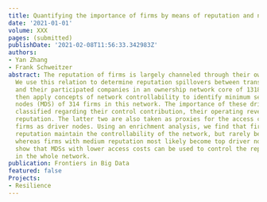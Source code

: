 ```yaml
---
title: Quantifying the importance of firms by means of reputation and network control
date: '2021-01-01'
volume: XXX
pages: (submitted)
publishDate: '2021-02-08T11:56:33.342983Z'
authors:
- Yan Zhang
- Frank Schweitzer
abstract: The reputation of firms is largely channeled through their ownership structure.
  We use this relation to determine reputation spillovers between transnational companies
  and their participated companies in an ownership network core of 1318 firms. We
  then apply concepts of network controllability to identify minimum sets of driver
  nodes (MDS) of 314 firms in this network. The importance of these driver nodes is
  classified regarding their control contribution, their operating revenue, and their
  reputation. The latter two are also taken as proxies for the access costs when utilizing
  firms as driver nodes. Using an enrichment analysis, we find that firms with high
  reputation maintain the controllability of the network, but rarely become top drivers,
  whereas firms with medium reputation most likely become top driver nodes. We further
  show that MDSs with lower access costs can be used to control the reputation dynamics
  in the whole network.
publication: Frontiers in Big Data
featured: false
Projects:
- Resilience
---
```

